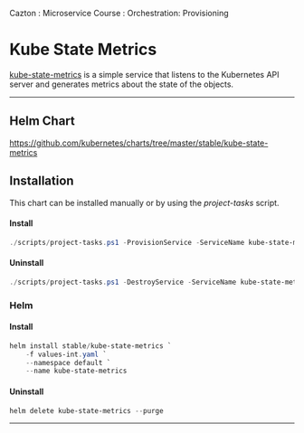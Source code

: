 Cazton : Microservice Course : Orchestration: Provisioning
# Kube State Metrics

[kube-state-metrics](https://github.com/kubernetes/kube-state-metrics) is a simple service that listens to the Kubernetes API server and generates metrics about the state of the objects.

---

## Helm Chart

https://github.com/kubernetes/charts/tree/master/stable/kube-state-metrics


## Installation 

This chart can be installed manually or by using the *project-tasks* script.

#### Install

```powershell
./scripts/project-tasks.ps1 -ProvisionService -ServiceName kube-state-metrics -Environment dev
```

#### Uninstall

```powershell
./scripts/project-tasks.ps1 -DestroyService -ServiceName kube-state-metrics -Environment dev
```

### Helm

#### Install
``` powershell
helm install stable/kube-state-metrics `
    -f values-int.yaml `
    --namespace default `
    --name kube-state-metrics
```

#### Uninstall

``` powershell
helm delete kube-state-metrics --purge
```

---
